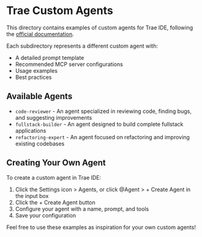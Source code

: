 # Trae Custom Agents

This directory contains examples of custom agents for Trae IDE, following the [official documentation](https://docs.trae.ai/ide/agent?_lang=en).

Each subdirectory represents a different custom agent with:

- A detailed prompt template
- Recommended MCP server configurations
- Usage examples
- Best practices

## Available Agents

- `code-reviewer` - An agent specialized in reviewing code, finding bugs, and suggesting improvements
- `fullstack-builder` - An agent designed to build complete fullstack applications
- `refactoring-expert` - An agent focused on refactoring and improving existing codebases

## Creating Your Own Agent

To create a custom agent in Trae IDE:

1. Click the Settings icon > Agents, or click @Agent > + Create Agent in the input box
2. Click the + Create Agent button
3. Configure your agent with a name, prompt, and tools
4. Save your configuration

Feel free to use these examples as inspiration for your own custom agents!